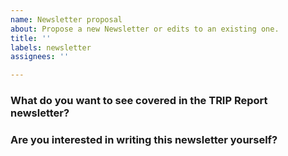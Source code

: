 ```yaml
---
name: Newsletter proposal
about: Propose a new Newsletter or edits to an existing one.
title: ''
labels: newsletter
assignees: ''

---
```


### What do you want to see covered in the TRIP Report newsletter?
<!-- Read before creating your first issue: https://guides.trip.dev/contributing/contributing-to-trip -->

<!-- Include your examples and evidence from users here -->

### Are you interested in writing this newsletter yourself?
